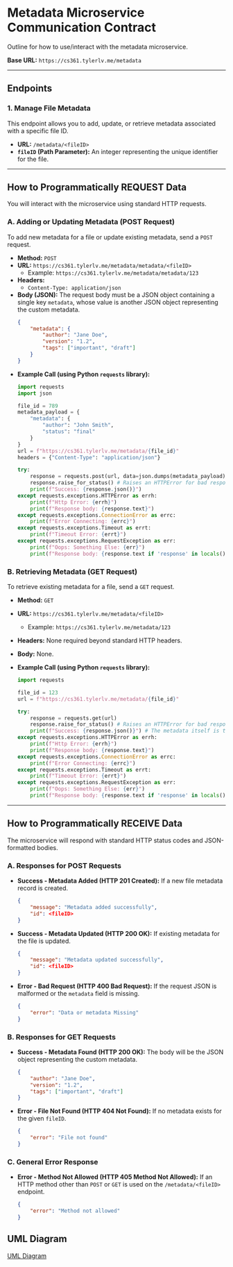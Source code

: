 

# Metadata Microservice Communication Contract

Outline for how to use/interact with the metadata microservice.

**Base URL:** `https://cs361.tylerlv.me/metadata`

---

## Endpoints

### 1. Manage File Metadata

This endpoint allows you to add, update, or retrieve metadata associated with a specific file ID.

* **URL:** `/metadata/<fileID>`
* **`fileID` (Path Parameter):** An integer representing the unique identifier for the file.

---

## How to Programmatically REQUEST Data

You will interact with the microservice using standard HTTP requests.

### A. Adding or Updating Metadata (POST Request)

To add new metadata for a file or update existing metadata, send a `POST` request.

* **Method:** `POST`
* **URL:** `https://cs361.tylerlv.me/metadata/metadata/<fileID>`
    * Example: `https://cs361.tylerlv.me/metadata/metadata/123`
* **Headers:**
    * `Content-Type: application/json`
* **Body (JSON):**
    The request body must be a JSON object containing a single key `metadata`, whose value is another JSON object representing the custom metadata.
    ```json
    {
        "metadata": {
            "author": "Jane Doe",
            "version": "1.2",
            "tags": ["important", "draft"]
        }
    }
    ```
* **Example Call (using Python `requests` library):**
    ```python
    import requests
    import json

    file_id = 789
    metadata_payload = {
        "metadata": {
            "author": "John Smith",
            "status": "final"
        }
    }
    url = f"https://cs361.tylerlv.me/metadata/{file_id}"
    headers = {"Content-Type": "application/json"}

    try:
        response = requests.post(url, data=json.dumps(metadata_payload), headers=headers)
        response.raise_for_status() # Raises an HTTPError for bad responses (e.g. 404)
        print(f"Success: {response.json()}")
    except requests.exceptions.HTTPError as errh:
        print(f"Http Error: {errh}")
        print(f"Response body: {response.text}")
    except requests.exceptions.ConnectionError as errc:
        print(f"Error Connecting: {errc}")
    except requests.exceptions.Timeout as errt:
        print(f"Timeout Error: {errt}")
    except requests.exceptions.RequestException as err:
        print(f"Oops: Something Else: {err}")
        print(f"Response body: {response.text if 'response' in locals() else 'No response'}")
    ```

### B. Retrieving Metadata (GET Request)

To retrieve existing metadata for a file, send a `GET` request.

* **Method:** `GET`
* **URL:** `https://cs361.tylerlv.me/metadata/<fileID>`
    * Example: `https://cs361.tylerlv.me/metadata/123`
* **Headers:** None required beyond standard HTTP headers.
* **Body:** None.

* **Example Call (using Python `requests` library):**
    ```python
    import requests

    file_id = 123
    url = f"https://cs361.tylerlv.me/metadata/{file_id}"

    try:
        response = requests.get(url)
        response.raise_for_status() # Raises an HTTPError for bad responses (e.g. 404)
        print(f"Success: {response.json()}") # The metadata itself is the JSON response
    except requests.exceptions.HTTPError as errh:
        print(f"Http Error: {errh}")
        print(f"Response body: {response.text}")
    except requests.exceptions.ConnectionError as errc:
        print(f"Error Connecting: {errc}")
    except requests.exceptions.Timeout as errt:
        print(f"Timeout Error: {errt}")
    except requests.exceptions.RequestException as err:
        print(f"Oops: Something Else: {err}")
        print(f"Response body: {response.text if 'response' in locals() else 'No response'}")
    ```

---

## How to Programmatically RECEIVE Data

The microservice will respond with standard HTTP status codes and JSON-formatted bodies.

### A. Responses for POST Requests

* **Success - Metadata Added (HTTP 201 Created):**
    If a new file metadata record is created.
    ```json
    {
        "message": "Metadata added successfully",
        "id": <fileID>
    }
    ```
* **Success - Metadata Updated (HTTP 200 OK):**
    If existing metadata for the file is updated.
    ```json
    {
        "message": "Metadata updated successfully",
        "id": <fileID>
    }
    ```
* **Error - Bad Request (HTTP 400 Bad Request):**
    If the request JSON is malformed or the `metadata` field is missing.
    ```json
    {
        "error": "Data or metadata Missing"
    }
    ```

### B. Responses for GET Requests

* **Success - Metadata Found (HTTP 200 OK):**
    The body will be the JSON object representing the custom metadata.
    ```json
    {
        "author": "Jane Doe",
        "version": "1.2",
        "tags": ["important", "draft"]
    }
    ```
* **Error - File Not Found (HTTP 404 Not Found):**
    If no metadata exists for the given `fileID`.
    ```json
    {
        "error": "File not found"
    }
    ```

### C. General Error Response

* **Error - Method Not Allowed (HTTP 405 Method Not Allowed):**
    If an HTTP method other than `POST` or `GET` is used on the `/metadata/<fileID>` endpoint.
    ```json
    {
        "error": "Method not allowed"
    }
    ```
    
## UML Diagram
[UML Diagram](/umlDiagram.png)
